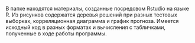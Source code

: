 В папке находятся материалы, созданные посредсвом Rstudio на языке R. Из рисунков содержатся деревья решений при разных тестовых выборках, корреляционная диаграмма и график прогноза. Имеется исходный код в разных форматах и вычисления с табличками, полученные в ходе работы программы.
